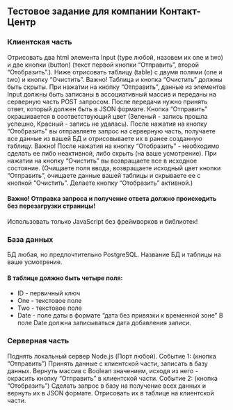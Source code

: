 ## Тестовое задание для компании Контакт-Центр


### Клиентская часть
Отрисовать два html элемента Input (type любой, назовем их one и two) и две кнопки (button) (текст первой кнопки “Отправить”, второй “Отобразить”.). 
Ниже отрисовать таблицу (table) с двумя полями (one и two) и кнопку “Очистить”. 
Важно! Таблица и кнопка “Очистить” должны быть скрыты. 
При нажатии на кнопку “Отправить”, данные из элементов Input должны быть записаны в ассоциативный массив и переданы на серверную часть POST запросом.
После передачи нужно принять ответ, который должен быть в JSON формате. Кнопка “Отправить” окрашивается в соответствующий цвет (Зеленый - запись прошла успешно, Красный - запись не удалась). 
После нажатия на кнопку “Отобразить” вы отправляете запрос на серверную часть, получаете все данные из вашей БД и отрисовываете их в ранее созданную таблицу.
Важно! После нажатия на кнопку “Отобразить” - необходимо сделать ее либо неактивной, либо скрыть (на ваше усмотрение).
При нажатии на кнопку “Очистить” вы возвращаете все в исходное состояние. 
(Очищаете поля ввода, возвращаете исходный цвет кнопки “Отправить”, очищаете данные вашей таблицы и скрываете ее с кнопкой “Очистить”. Делаете кнопку “Отобразить” активной.) 
#### Важно! Отправка запроса и получение ответа должно происходить без перезагрузки страницы!
Использовать только JavaScript без фреймворков и библиотек!
### База данных
БД любая, но предпочтительно PostgreSQL. 
Название БД и таблицы на ваше усмотрение.
 ####   В таблице должно быть четыре поля:
- ID - первичный ключ
- One - текстовое поле
- Two - текстовое поле
- Date - поле даты в формате “дата без привязки к временной зоне”
В поле Date должна записываться дата добавления записи.

### Серверная часть
Поднять локальный сервер Node.js (Порт любой).
Событие 1:  (кнопка “Отправить”)
Принять данные с клиентской части, записать в базу данных. 
Вернуть массив с Boolean значением, исходя из него - окрасить кнопку “Отправить” в клиентской части.
Событие 2: (кнопка “Отобразить”)
Сделать запрос в базу на получение всех данных и вернуть их в JSON формате. Отрисовать их в таблице на клиентской части.
